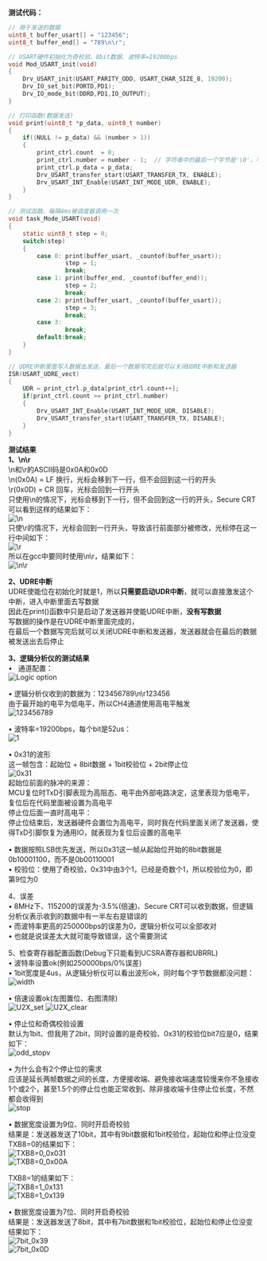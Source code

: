 **测试代码：**<br>
```c
// 用于发送的数据
uint8_t buffer_usart[] = "123456";
uint8_t buffer_end[] = "789\n\r";

// USART硬件初始化为奇校验、8bit数据、波特率=19200bps
void Mod_USART_init(void)
{
    Drv_USART_init(USART_PARITY_ODD, USART_CHAR_SIZE_8, 19200);
    Drv_IO_set_bit(PORTD,PD1);
    Drv_IO_mode_bit(DDRD,PD1,IO_OUTPUT);
}

// 打印函数(数据发送)
void print(uint8_t *p_data, uint8_t number)
{
    if((NULL != p_data) && (number > 1))
    {
        print_ctrl.count  = 0;
        print_ctrl.number = number - 1;  // 字符串中的最后一个字节是'\0'，不需要发送
        print_ctrl.p_data = p_data;
        Drv_USART_transfer_start(USART_TRANSFER_TX, ENABLE);
        Drv_USART_INT_Enable(USART_INT_MODE_UDR, ENABLE);
    }
}

// 测试函数、每隔4ms被调度器调用一次
void task_Mode_USART(void)
{
    static uint8_t step = 0;
    switch(step)
    {
        case 0: print(buffer_usart, _countof(buffer_usart));
                step = 1;
                break;
        case 1: print(buffer_end, _countof(buffer_end));
                step = 2;
                break;
        case 2: print(buffer_usart, _countof(buffer_usart));
                step = 3;
                break;
        case 3:
                break;
        default:break;
    }
}

// UDRE中断里面写入数据去发送，最后一个数据写完后就可以关闭UDRE中断和发送器
ISR(USART_UDRE_vect)
{
    UDR = print_ctrl.p_data[print_ctrl.count++];
    if(print_ctrl.count >= print_ctrl.number)
    {
        Drv_USART_INT_Enable(USART_INT_MODE_UDR, DISABLE);
        Drv_USART_transfer_start(USART_TRANSFER_TX, DISABLE);
    }
}
```

**测试结果**<br>
**1、\n\r**<br>
\n和\r的ASCII码是0x0A和0x0D<br>
\n(0x0A) = LF 换行，光标会移到下一行，但不会回到这一行的开头<br>
\r(0x0D) = CR 回车，光标会回到一行开头<br>
只使用\n的情况下，光标会移到下一行，但不会回到这一行的开头，Secure CRT可以看到这样的结果如下：<br>
![\n](/1010-USART/1001-USART-option/material/n_LF.png)<br>
只使\r的情况下，光标会回到一行开头，导致该行前面部分被修改，光标停在这一行中间如下：<br>
![\r](/1010-USART/1001-USART-option/material/r_CR.png)<br>
所以在gcc中要同时使用\n\r，结果如下：<br>
![\n\r](/1010-USART/1001-USART-option/material/nr_LF_CR.png)<br>

**2、UDRE中断**<br>
UDRE使能位在初始化时就是1，所以**只需要启动UDR中断**，就可以直接激发这个中断，进入中断里面去写数据<br>
因此在print()函数中只是启动了发送器并使能UDRE中断，**没有写数据**<br>
写数据的操作是在UDRE中断里面完成的，<br>
在最后一个数据写完后就可以关闭UDRE中断和发送器，发送器就会在最后的数据被发送出去后停止<br>

**3、逻辑分析仪的测试结果**<br>
•   通道配置：<br>
![Logic option](/1010-USART/1001-USART-option/material/Logic_option.png)<br>

•  逻辑分析仪收到的数据为：123456789\n\r123456<br>
由于最开始的电平为低电平，所以CH4通道使用高电平触发<br>
![123456789](/1010-USART/1001-USART-option/material/123456789.png)<br>

•  波特率=19200bps，每个bit是52us：<br>
![1](/1010-USART/1001-USART-option/material/1.png)<br>

•  0x31的波形<br>
这一帧包含：起始位 + 8bit数据 + 1bit校验位 + 2bit停止位<br>
![0x31](/1010-USART/1001-USART-option/material/0x31.png)<br>
起始位前面的脉冲的来源：<br>
MCU复位时TxD引脚表现为高阻态、电平由外部电路决定，这里表现为低电平，复位后在代码里面被设置为高电平<br>
停止位后面一直时高电平：<br>
停止位结束后，发送器硬件会置位为高电平，同时我在代码里面关闭了发送器，使得TxD引脚恢复为通用IO，就表现为复位后设置的高电平<br>

•  数据按照LSB优先发送，所以0x31这一帧从起始位开始的8bit数据是0b10001100，而不是0b00110001<br>
•  校验位：使用了奇校验，0x31中由3个1，已经是奇数个1，所以校验位为0，即第9位为0<br>

4、误差<br>
•   8MHz下、115200的误差为-3.5%(倍速)、Secure CRT可以收到数据，但逻辑分析仪表示收到的数据中有一半左右是错误的<br>
•   而波特率更高的250000bps的误差为0，逻辑分析仪可以全部收对<br>
•   也就是说误差太大就可能导致错误，这个需要测试<br>

5、检查寄存器配置函数(Debug下只能看到UCSRA寄存器和UBRRL)<br>
•   波特率设置ok(例如250000bps/0%误差)<br>
•   1bit宽度是4us，从逻辑分析仪可以看出波形ok，同时每个字节数据都没问题：<br>
![width](/1010-USART/1001-USART-option/material/width.png)<br>

•  倍速设置ok(左图置位、右图清除)<br>
![U2X_set](/1010-USART/1001-USART-option/material/U2X_set.png)
![U2X_clear](/1010-USART/1001-USART-option/material/U2X_clear.png)<br>

•  停止位和奇偶校验设置<br>
默认为1bit、但我用了2bit，同时设置的是奇校验、0x31的校验位bit7应是0，结果如下：<br>
![odd_stopv](/1010-USART/1001-USART-option/material/odd_stop.png)<br>

•  为什么会有2个停止位的需求<br>
应该是延长两帧数据之间的长度，方便接收端、避免接收端速度较慢来你不急接收<br>
1个或2个，甚至1.5个的停止位也能正常收到、除非接收端卡住停止位长度，不然都会收得到<br>
![stop](/1010-USART/1001-USART-option/material/stop.png)<br>

•  数据宽度设置为9位、同时开启奇校验<br>
结果是：发送器发送了10bit，其中有9bit数据和1bit校验位，起始位和停止位没变<br>
TXB8=0的结果如下：<br>
![TXB8=0_0x031](/1010-USART/1001-USART-option/material/TXB8=0_0x031.png)<br>
![TXB8=0_0x00A](/1010-USART/1001-USART-option/material/TXB8=0_0x00A.png)<br>

TXB8=1的结果如下：<br>
![TXB8=1_0x131](/1010-USART/1001-USART-option/material/TXB8=1_0x131.png)<br>
![TXB8=1_0x139](/1010-USART/1001-USART-option/material/TXB8=1_0x139.png)<br>

•  数据宽度设置为7位、同时开启奇校验<br>
结果是：发送器发送了8bit，其中有7bit数据和1bit校验位，起始位和停止位没变<br>
结果如下：<br>
![7bit_0x39](/1010-USART/1001-USART-option/material/7bit_0x39.png)<br>
![7bit_0x0D](/1010-USART/1001-USART-option/material/7bit_0x0D.png)<br>

